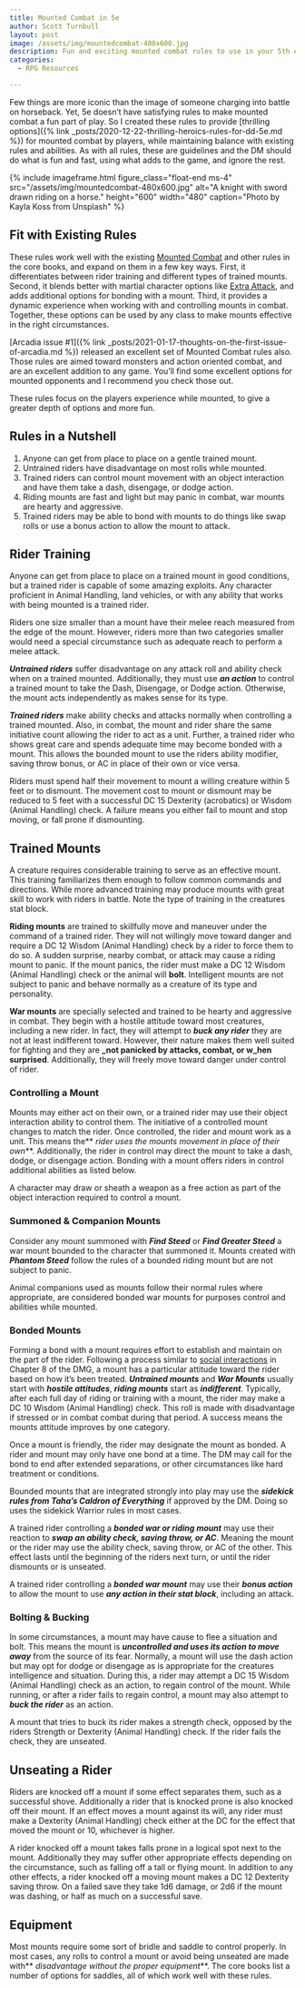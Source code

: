 ```yaml
---
title: Mounted Combat in 5e
author: Scott Turnbull
layout: post
image: /assets/img/mountedcombat-480x600.jpg
description: Fun and exciting mounted combat rules to use in your 5th edition game.
categories:
  - RPG Resources

---
```

Few things are more iconic than the image of someone charging into battle on horseback. Yet, 5e doesn&#8217;t have satisfying rules to make mounted combat a fun part of play. So I created these rules to provide [thrilling options]({% link _posts/2020-12-22-thrilling-heroics-rules-for-dd-5e.md %}) for mounted combat by players, while maintaining balance with existing rules and abilities. As with all rules, these are guidelines and the DM should do what is fun and fast, using what adds to the game, and ignore the rest.

{% include imageframe.html
  figure_class="float-end ms-4"
  src="/assets/img/mountedcombat-480x600.jpg"
  alt="A knight with sword drawn riding on a horse."
  height="600" width="480"
  caption="Photo by Kayla Koss from Unsplash"
 %}


## Fit with Existing Rules

These rules work well with the existing <a href="https://www.dndbeyond.com/sources/basic-rules/combat#MountedCombat" target="_blank" rel="noreferrer noopener">Mounted Combat</a> and other rules in the core books, and expand on them in a few key ways. First, it differentiates between rider training and different types of trained mounts. Second, it blends better with martial character options like <a href="https://www.dndbeyond.com/sources/basic-rules/classes#ExtraAttack" target="_blank" rel="noreferrer noopener">Extra Attack</a>, and adds additional options for bonding with a mount. Third, it provides a dynamic experience when working with and controlling mounts in combat. Together, these options can be used by any class to make mounts effective in the right circumstances.

[Arcadia issue #1]({% link _posts/2021-01-17-thoughts-on-the-first-issue-of-arcadia.md %}) released an excellent set of Mounted Combat rules also. Those rules are aimed toward monsters and action oriented combat, and are an excellent addition to any game. You&#8217;ll find some excellent options for mounted opponents and I recommend you check those out.

These rules focus on the players experience while mounted, to give a greater depth of options and more fun.

## Rules in a Nutshell

  1. Anyone can get from place to place on a gentle trained mount.
  2. Untrained riders have disadvantage on most rolls while mounted.
  3. Trained riders can control mount movement with an object interaction and have them take a dash, disengage, or dodge action.
  4. Riding mounts are fast and light but may panic in combat, war mounts are hearty and aggressive.
  5. Trained riders may be able to bond with mounts to do things like swap rolls or use a bonus action to allow the mount to attack.

## Rider Training

Anyone can get from place to place on a trained mount in good conditions, but a trained rider is capable of some amazing exploits. Any character proficient in Animal Handling, land vehicles, or with any ability that works with being mounted is a trained rider. 

Riders one size smaller than a mount have their melee reach measured from the edge of the mount. However, riders more than two categories smaller would need a special circumstance such as adequate reach to perform a melee attack. 

**_Untrained riders_** suffer disadvantage on any attack roll and ability check when on a trained mounted. Additionally, they must use **_an action_** to control a trained mount to take the Dash, Disengage, or Dodge action. Otherwise, the mount acts independently as makes sense for its type.

**_Trained riders_** make ability checks and attacks normally when controlling a trained mounted. Also, in combat, the mount and rider share the same initiative count allowing the rider to act as a unit. Further, a trained rider who shows great care and spends adequate time may become bonded with a mount. This allows the bounded mount to use the riders ability modifier, saving throw bonus, or AC in place of their own or vice versa. 

Riders must spend half their movement to mount a willing creature within 5 feet or to dismount. The movement cost to mount or dismount may be reduced to 5 feet with a successful DC 15 Dexterity (acrobatics) or Wisdom (Animal Handling) check. A failure means you either fail to mount and stop moving, or fall prone if dismounting.

## Trained Mounts

A creature requires considerable training to serve as an effective mount. This training familiarizes them enough to follow common commands and directions. While more advanced training may produce mounts with great skill to work with riders in battle. Note the type of training in the creatures stat block. 

**Riding mounts** are trained to skillfully move and maneuver under the command of a trained rider. They will not willingly move toward danger and require a DC 12 Wisdom (Animal Handling) check by a rider to force them to do so. A sudden surprise, nearby combat, or attack may cause a riding mount to panic. If the mount panics, the rider must make a DC 12 Wisdom (Animal Handling) check or the animal will **bolt**. Intelligent mounts are not subject to panic and behave normally as a creature of its type and personality.

**War mounts** are specially selected and trained to be hearty and aggressive in combat. They begin with a hostile attitude toward most creatures, including a new rider. In fact, they will attempt to **_buck any rider_** they are not at least indifferent toward. However, their nature makes them well suited for fighting and they are **_not panicked by attacks, combat, or w_hen surprised**. Additionally, they will freely move toward danger under control of rider. 

### Controlling a Mount

Mounts may either act on their own, or a trained rider may use their object interaction ability to control them. The initiative of a controlled mount changes to match the rider. Once controlled, the rider and mount work as a unit. This means the** _rider uses the mounts movement in place of their own_**. Additionally, the rider in control may direct the mount to take a dash, dodge, or disengage action. Bonding with a mount offers riders in control additional abilities as listed below.

A character may draw or sheath a weapon as a free action as part of the object interaction required to control a mount.

### Summoned & Companion Mounts

Consider any mount summoned with **_Find Steed_** or **_Find Greater Steed_** a war mount bounded to the character that summoned it. Mounts created with **_Phantom Steed_** follow the rules of a bounded riding mount but are not subject to panic. 

Animal companions used as mounts follow their normal rules where appropriate, are considered bonded war mounts for purposes control and abilities while mounted. 

### Bonded Mounts

Forming a bond with a mount requires effort to establish and maintain on the part of the rider. Following a process similar to <a href="https://www.dndbeyond.com/sources/basic-rules/adventuring#SocialInteraction" target="_blank" rel="noreferrer noopener">social interactions</a> in Chapter 8 of the DMG, a mount has a particular attitude toward the rider based on how it&#8217;s been treated. **_Untrained mounts_** and **_War Mounts_** usually start with **_hostile attitudes_**, **_riding mounts_** start as **_indifferent_**. Typically, after each full day of riding or training with a mount, the rider may make a DC 10 Wisdom (Animal Handling) check. This roll is made with disadvantage if stressed or in combat combat during that period. A success means the mounts attitude improves by one category.

Once a mount is friendly, the rider may designate the mount as bonded. A rider and mount may only have one bond at a time. The DM may call for the bond to end after extended separations, or other circumstances like hard treatment or conditions.

Bounded mounts that are integrated strongly into play may use the **_sidekick rules from Taha&#8217;s Caldron of Everything_** if approved by the DM. Doing so uses the sidekick Warrior rules in most cases.

A trained rider controlling a **_bonded war or riding mount_** may use their reaction to **_swap an ability check, saving throw, or AC_**. Meaning the mount or the rider may use the ability check, saving throw, or AC of the other. This effect lasts until the beginning of the riders next turn, or until the rider dismounts or is unseated.

A trained rider controlling a **_bonded war mount_** may use their **_bonus action_** to allow the mount to use **_any action in their stat block_**, including an attack.

### Bolting & Bucking

In some circumstances, a mount may have cause to flee a situation and bolt. This means the mount is **_uncontrolled and uses its action to move away_** from the source of its fear. Normally, a mount will use the dash action but may opt for dodge or disengage as is appropriate for the creatures intelligence and situation. During this, a rider may attempt a DC 15 Wisdom (Animal Handling) check as an action, to regain control of the mount. While running, or after a rider fails to regain control, a mount may also attempt to **_buck the rider_** as an action.

A mount that tries to buck its rider makes a strength check, opposed by the riders Strength or Dexterity (Animal Handling) check. If the rider fails the check, they are unseated. 

## Unseating a Rider

Riders are knocked off a mount if some effect separates them, such as a successful shove. Additionally a rider that is knocked prone is also knocked off their mount. If an effect moves a mount against its will, any rider must make a Dexterity (Animal Handling) check either at the DC for the effect that moved the mount or 10, whichever is higher.

A rider knocked off a mount takes falls prone in a logical spot next to the mount. Additionally they may suffer other appropriate effects depending on the circumstance, such as falling off a tall or flying mount. In addition to any other effects, a rider knocked off a moving mount makes a DC 12 Dexterity saving throw. On a failed save they take 1d6 damage, or 2d6 if the mount was dashing, or half as much on a successful save. 

## Equipment

Most mounts require some sort of bridle and saddle to control properly. In most cases, any rolls to control a mount or avoid being unseated are made with** _disadvantage without the proper equipment_**. The core books list a number of options for saddles, all of which work well with these rules.
